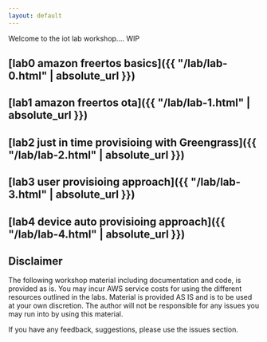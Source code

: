 ```yaml
---
layout: default
---
```


Welcome to the iot lab workshop.... WIP

## [lab0 amazon freertos basics]({{ "/lab/lab-0.html" | absolute_url }})

## [lab1 amazon freertos ota]({{ "/lab/lab-1.html" | absolute_url }})

## [lab2 just in time provisioing with Greengrass]({{ "/lab/lab-2.html" | absolute_url }})

## [lab3 user provisioing approach]({{ "/lab/lab-3.html" | absolute_url }})

## [lab4 device auto provisioing approach]({{ "/lab/lab-4.html" | absolute_url }})




## Disclaimer
The following workshop material including documentation and code, is provided as is. You may incur AWS service costs for using the different resources outlined in the labs. Material is provided AS IS and is to be used at your own discretion. The author will not be responsible for any issues you may run into by using this material. 

If you have any feedback, suggestions, please use the issues section.